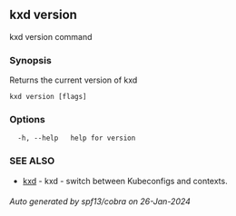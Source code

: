 ## kxd version

kxd version command

### Synopsis

Returns the current version of kxd

```
kxd version [flags]
```

### Options

```
  -h, --help   help for version
```

### SEE ALSO

* [kxd](kxd.md)	 - kxd - switch between Kubeconfigs and contexts.

###### Auto generated by spf13/cobra on 26-Jan-2024
